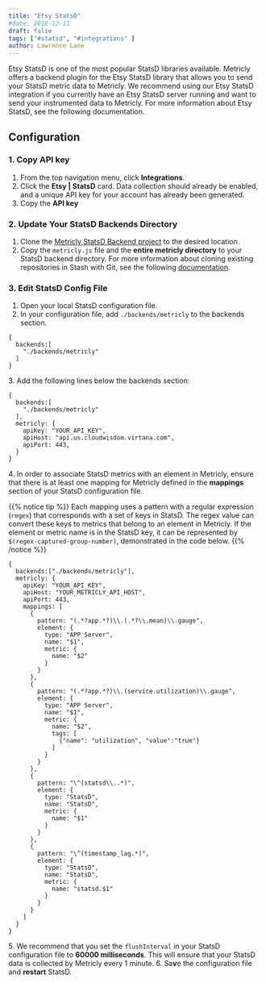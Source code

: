 ```yaml
---
title: "Etsy StatsD"
#date: 2018-12-11
draft: false
tags: ["#statsd", "#integrations" ]
author: Lawrence Lane
---
```

Etsy StatsD is one of the most popular StatsD libraries available. Metricly offers a backend plugin for the Etsy StatsD library that allows you to send your StatsD metric data to Metricly. We recommend using our Etsy StatsD integration if you currently have an Etsy StatsD server running and want to send your instrumented data to Metricly. For more information about Etsy StatsD, see the following documentation.

## Configuration
### 1. Copy API key
1. From the top navigation menu, click **Integrations**.
2. Click the **Etsy | StatsD** card. Data collection should already be enabled, and a unique API key for your account has already been generated.
3. Copy the **API key**

### 2. Update Your StatsD Backends Directory
1. Clone the [Metricly StatsD Backend project](https://github.com/netuitive/statsd-netuitive-backend) to the desired location.
2. Copy the `metricly.js` file and the **entire metricly directory** to your StatsD backend directory. For more information about cloning existing repositories in Stash with Git, see the following [documentation](https://www.atlassian.com/git/tutorials/setting-up-a-repository).

### 3. Edit StatsD Config File
1. Open your local StatsD configuration file.
2. In your configuration file, add `./backends/metricly` to the backends section.

```
{
  backends:[
    "./backends/metricly"
  ]
}
```
3\. Add the following lines below the backends section:

```
{
  backends:[
    "./backends/metricly"
  ],
  metricly: {
    apiKey: "YOUR_API_KEY",
    apiHost: "api.us.cloudwisdom.virtana.com",
    apiPort: 443,
  }
}
```
4\. In order to associate StatsD metrics with an element in Metricly, ensure that there is at least one mapping for Metricly defined in the **mappings** section of your StatsD configuration file.

{{% notice tip %}}
Each mapping uses a pattern with a regular expression (`regex`) that corresponds with a set of keys in StatsD. The regex value can convert these keys to metrics that belong to an element in Metricly. If the element or metric name is in the StatsD key, it can be represented by` $(regex-captured-group-number)`, demonstrated in the code below.
{{% /notice %}}

```
{
  backends:["./backends/metricly"],
  metricly: {
    apiKey: "YOUR_API_KEY",
    apiHost: "YOUR_METRICLY_API_HOST",
    apiPort: 443,
    mappings: [
      {
        pattern: "(.*?app.*?)\\.(.*?\\.mean)\\.gauge",
        element: {
          type: "APP Server",
          name: "$1",
          metric: {
            name: "$2"
          }
        }
      },
      {
        pattern: "(.*?app.*?)\\.(service.utilization)\\.gauge",
        element: {
          type: "APP Server",
          name: "$1",
          metric: {
            name: "$2",
            tags: [
              {"name": "utilization", "value":"true"}
            ]
          }
        }
      },
      {
        pattern: "\^(statsd\\..*)",
        element: {
          type: "StatsD",
          name: "StatsD",
          metric: {
            name: "$1"
          }
        }
      },
      {
        pattern: "\^(timestamp_lag.*)",
        element: {
          type: "StatsD",
          name: "StatsD",
          metric: {
            name: "statsd.$1"
          }
        }
      }
    ]
  }
}
```
5\. We recommend that you set the `flushInterval` in your StatsD configuration file to **60000 milliseconds**. This will ensure that your StatsD data is collected by Metricly every 1 minute.
6. Sa**v**e the configuration file and **restart** StatsD. 
